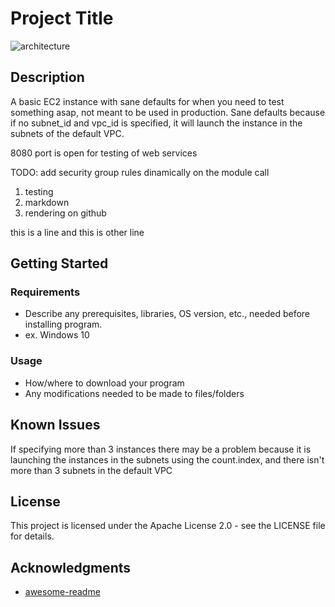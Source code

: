 # Project Title

![architecture](https://github.com/rivera-bl/[reponame]/blob/master/architecture.jpg?raw=true)
## Description

A basic EC2 instance with sane defaults for when you need to test something asap, not meant to be used in production. Sane defaults because if no subnet_id and vpc_id is specified, it will launch the instance in the subnets of the default VPC.

8080 port is open for testing of web services

TODO: add security group rules dinamically on the module call

1. testing
2. markdown
3. rendering on github

this is a line 
and this is other line

## Getting Started

### Requirements

* Describe any prerequisites, libraries, OS version, etc., needed before installing program.
* ex. Windows 10

### Usage

* How/where to download your program
* Any modifications needed to be made to files/folders

## Known Issues

If specifying more than 3 instances there may be a problem because it is launching the instances in the subnets using the count.index, and there isn't more than 3 subnets in the default VPC

## License

This project is licensed under the Apache License 2.0 - see the LICENSE file for details.

## Acknowledgments

* [awesome-readme](https://github.com/matiassingers/awesome-readme)
